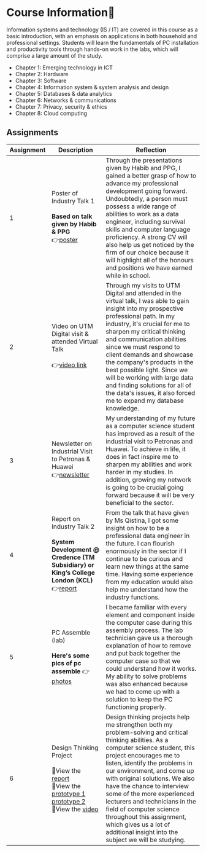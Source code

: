 # Course Information🔎
Information systems and technology (IS / IT) are covered in this course as a basic introduction, with an emphasis on applications in both household and professional settings. Students will learn the fundamentals of PC installation and productivity tools through hands-on work in the labs, which will comprise a large amount of the study.
- Chapter 1: Emerging technology in ICT
- Chapter 2: Hardware
- Chapter 3: Software
- Chapter 4: Information system & system analysis and design
- Chapter 5: Databases & data analytics
- Chapter 6: Networks & communications
- Chapter 7: Privacy, security & ethics
- Chapter 8: Cloud computing

## Assignments
| Assignment | Description | Reflection |
|------------|-------------|------------|
|1| Poster of Industry Talk 1 <br><br> **Based on talk given by Habib & PPG** <br> 👉[poster](https://github.com/aflahh12/Year-1-SEM-1/blob/1753dca849bf9e1c74a23ce37902b9deaa166311/Technology%20%26%20Information%20Systems/Assignment%201/assignment%201%20poster.pdf) | Through the presentations given by Habib and PPG, I gained a better grasp of how to advance my professional development going forward. Undoubtedly, a person must possess a wide range of abilities to work as a data engineer, including survival skills and computer language proficiency. A strong CV will also help us get noticed by the firm of our choice because it will highlight all of the honours and positions we have earned while in school.|
|2| Video on UTM Digital visit & attended Virtual Talk <br><br> 👉[video link](https://youtu.be/Xt_AEjaf-HA?si=3akRaLxYmSchKBPC) | Through my visits to UTM Digital and attended in the virtual talk, I was able to gain insight into my prospective professional path. In my industry, it's crucial for me to sharpen my critical thinking and communication abilities since we must respond to client demands and showcase the company's products in the best possible light. Since we will be working with large data and finding solutions for all of the data's issues, it also forced me to expand my database knowledge.|
|3| Newsletter on Industrial Visit to Petronas & Huawei <br> 👉[newsletter](https://github.com/aflahh12/Year-1-SEM-1/blob/1753dca849bf9e1c74a23ce37902b9deaa166311/Technology%20%26%20Information%20Systems/Assignment%203/assignment%203%20newsletter.pdf)| My understanding of my future as a computer science student has improved as a result of the industrial visit to Petronas and Huawei. To achieve in life, it does in fact inspire me to sharpen my abilities and work harder in my studies. In addition, growing my network is going to be crucial going forward because it will be very beneficial to the sector.|
|4| Report on Industry Talk 2 <br><br> **System Development @ Credence (TM Subsidiary) or King’s College London (KCL)** 👉[report](https://github.com/aflahh12/Year-1-SEM-1/blob/1753dca849bf9e1c74a23ce37902b9deaa166311/Technology%20%26%20Information%20Systems/Assignment%204/Assignment%204%20academic%20report.pdf)| From the talk that have given by Ms Qistina, I got some insight on how to be a professional data engineer in the future. I can flourish enormously in the sector if I continue to be curious and learn new things at the same time. Having some experience from my education would also help me understand how the industry functions.|
|5| PC Assemble (lab) <br><br> **Here's some pics of pc assemble** 👉[photos](https://github.com/aflahh12/Year-1-SEM-1/blob/46537bda7e5223b3a549d24f217901fc7088c7aa/Technology%20%26%20Information%20Systems/PC%20Assemble/pc%20assemble.jpg) | I became familiar with every element and component inside the computer case during this assembly process. The lab technician gave us a thorough explanation of how to remove and put back together the computer case so that we could understand how it works. My ability to solve problems was also enhanced because we had to come up with a solution to keep the PC functioning properly.|
|6| Design Thinking Project <br><br> 👀View the [report](https://github.com/aflahh12/Year-1-SEM-1/blob/1753dca849bf9e1c74a23ce37902b9deaa166311/Technology%20%26%20Information%20Systems/Design%20Thinking/Design%20Thinking%20report.pdf)<br> 👀View the [prototype 1](https://github.com/aflahh12/Year-1-SEM-1/blob/46537bda7e5223b3a549d24f217901fc7088c7aa/Technology%20%26%20Information%20Systems/Design%20Thinking/prototype1.jpeg)  [prototype 2](https://github.com/aflahh12/Year-1-SEM-1/blob/46537bda7e5223b3a549d24f217901fc7088c7aa/Technology%20%26%20Information%20Systems/Design%20Thinking/prototype2.jpeg) <br> 👀View the [video](https://youtu.be/__oFY8RwpXE?si=S15VyJ4vxUEoT8kt) | Design thinking projects help me strengthen both my problem-solving and critical thinking abilities. As a computer science student, this project encourages me to listen, identify the problems in our environment, and come up with original solutions. We also have the chance to interview some of the more experienced lecturers and technicians in the field of computer science throughout this assignment, which gives us a lot of additional insight into the subject we will be studying.|


